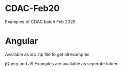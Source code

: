 # CDAC-Feb20
Examples of CDAC batch Feb 2020<br/>

# Angular
Available as src zip file to get all examples<br/>

jQuery and JS Examples are available as seperate folder




